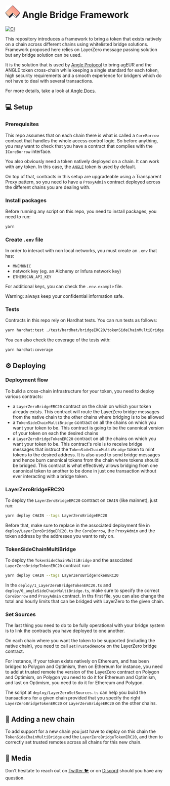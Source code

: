 # <img src="logo.svg" alt="Angle Bridge Framework" height="40px"> Angle Bridge Framework

[![CI](https://github.com/AngleProtocol/bridge-framework/workflows/CI/badge.svg)](https://github.com/AngleProtocol/bridge-framework/actions?query=workflow%3ACI)

This repository introduces a framework to bring a token that exists natively on a chain across different chains using whitelisted bridge solutions. Framework proposed here relies on LayerZero message passing solution but any bridge solution can be used.

It is the solution that is used by [Angle Protocol](https://angle.money) to bring agEUR and the ANGLE token cross-chain while keeping a single standard for each token, high security requirements and a smooth experience for bridgers which do not have to deal with several transactions.

For more details, take a look at [Angle Docs](https://docs.angle.money/other-aspects/cross-chain).

## 💻 Setup

### Prerequisites

This repo assumes that on each chain there is what is called a `CoreBorrow` contract that handles the whole access control logic. So before anything, you may want to check that you have a contract that complies with the `ICoreBorrow` interface.

You also obviously need a token natively deployed on a chain. It can work with any token. In this case, the [`ANGLE`](https://etherscan.io/address/0x31429d1856aD1377A8A0079410B297e1a9e214c2) token is used by default.

On top of that, contracts in this setup are upgradeable using a Transparent Proxy pattern, so you need to have a `ProxyAdmin` contract deployed across the different chains you are dealing with.

### Install packages

Before running any script on this repo, you need to install packages, you need to run:

```bash
yarn
```

### Create `.env` file

In order to interact with non local networks, you must create an `.env` that has:

- `MNEMONIC`
- network key (eg. an Alchemy or Infura network key)
- `ETHERSCAN_API_KEY`

For additional keys, you can check the `.env.example` file.

Warning: always keep your confidential information safe.

### Tests

Contracts in this repo rely on Hardhat tests. You can run tests as follows:

```bash
yarn hardhat:test ./test/hardhat/bridgeERC20/tokenSideChainMultiBridge.test.ts
```

You can also check the coverage of the tests with:

```bash
yarn hardhat:coverage
```

## ⚙️ Deploying

### Deployment flow

To build a cross-chain infrastructure for your token, you need to deploy various contracts:

- a `LayerZeroBridgeERC20` contract on the chain on which your token already exists. This contract will route the LayerZero bridge messages from the native chain to the other chains where bridging is to be allowed
- a `TokenSideChainMultiBridge` contract on all the chains on which you want your token to be. This contract is going to be the canonical version of your token on each the desired chains
- a `LayerZeroBridgeTokenERC20` contract on all the chains on which you want your token to be. This contract's role is to receive bridge messages that instruct the `TokenSideChainMultiBridge` token to mint tokens to the desired address. It is also used to send bridge messages and hence burn canonical tokens from the chain where tokens should be bridged. This contract is what effectively allows bridging from one canonical token to another to be done in just one transaction without ever interacting with a bridge token.

### LayerZeroBridgeERC20

To deploy the `LayerZeroBridgeERC20` contract on `CHAIN` (like mainnet), just run:

```bash
yarn deploy CHAIN --tags LayerZeroBridgeERC20
```

Before that, make sure to replace in the associated deployment file in `deploy/LayerZeroBridgeERC20.ts` the `CoreBorrow`, the `ProxyAdmin` and the token address by the addresses you want to rely on.

### TokenSideChainMultiBridge

To deploy the `TokenSideChainMultiBridge` and the associated `LayerZeroBridgeTokenERC20` contract run:

```bash
yarn deploy CHAIN --tags LayerZeroBridgeTokenERC20
```

In the `deploy/1_LayerZeroBridgeTokenERC20.ts` and `deploy/0_angleSideChainMultiBridge.ts`, make sure to specify the correct `CoreBorrow` and `ProxyAdmin` contract. In ths first file, you can also change the total and hourly limits that can be bridged with LayerZero to the given chain.

### Set Sources

The last thing you need to do to be fully operational with your bridge system is to link the contracts you have deployed to one another.

On each chain where you want the token to be supported (including the native chain), you need to call `setTrustedRemote` on the LayerZero bridge contract.

For instance, if your token exists natively on Ethereum, and has been bridged to Polygon and Optimism, then on Ethereum for instance, you need to add at trusted remote the version of the LayerZero contract on Polygon and Optimism, on Polygon you need to do it for Ethereum and Optimism, and last on Optimism, you need to do it for Ethereum and Polygon.

The script at `deploy/LayerZeroSetSources.ts` can help you build the transactions for a given chain provided that you specify the right `LayerZeroBridgeTokenERC20` or `LayerZeroBridgeERC20` on the other chains.

## 🌉 Adding a new chain

To add support for a new chain you just have to deploy on this chain the `TokenSideChainMultiBridge` and the `LayerZeroBridgeTokenERC20`, and then to correctly set trusted remotes across all chains for this new chain.

## 📰 Media

Don't hesitate to reach out on [Twitter 🐦](https://twitter.com/AngleProtocol) or on [Discord](https://discord.gg/4FtNgnpPgE) should you have any question.
